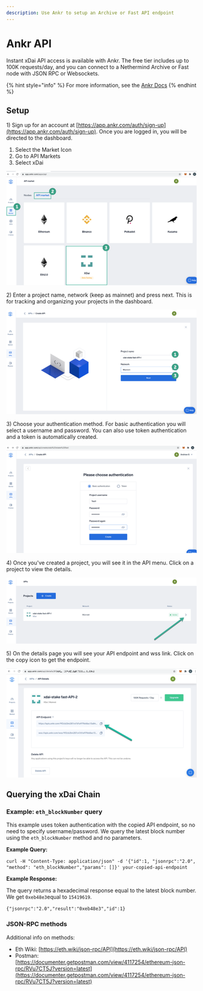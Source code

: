 ```yaml
---
description: Use Ankr to setup an Archive or Fast API endpoint
---
```


# Ankr API

Instant xDai API access is available with Ankr. The free tier includes up to 100K requests/day, and you can connect to a Nethermind Archive or Fast node with JSON RPC or Websockets. 

{% hint style="info" %}
For more information, see the [Ankr Docs](https://docs.ankr.com/)
{% endhint %}

## Setup

1\) Sign up for an account at [https://app.ankr.com/auth/sign-up](https://app.ankr.com/auth/sign-up). Once you are logged in, you will be directed to the dashboard. 

1. Select the Market Icon
2. Go to API Markets
3. Select xDai

![](../../.gitbook/assets/ankr-1.png)

2\) Enter a project name, network \(keep as mainnet\) and press next. This is for tracking and organizing your projects in the dashboard.

![](../../.gitbook/assets/ankr-2.png)

3\) Choose your authentication method. For basic authentication you will select a username and password. You can also use token authentication and a token is automatically created.

![](../../.gitbook/assets/ankr-4.png)

4\) Once you've created a project, you will see it in the API menu. Click on a project to view the details. 

![](../../.gitbook/assets/ankr3.png)

5\) On the details page you will see your API endpoint and wss link. Click on the copy icon to get the endpoint.

![](../../.gitbook/assets/ankr5.png)

## Querying the xDai Chain

### Example: `eth_blockNumber` query

This example uses token authentication with the copied API endpoint, so no need to specify username/password. We query the latest block number using the `eth_blockNumber` method and no parameters.

**Example Query:**

```text
curl -H "Content-Type: application/json" -d '{"id":1, "jsonrpc":"2.0", "method": "eth_blockNumber","params": []}' your-copied-api-endpoint
```

**Example Response:**

The query returns a hexadecimal response equal to the latest block number. We get `0xeb48e3`equal to `15419619`.

```text
{"jsonrpc":"2.0","result":"0xeb48e3","id":1}
```

### JSON-RPC methods <a id="json-rpc-methods"></a>

Additional info on methods:

* Eth Wiki: [https://eth.wiki/json-rpc/API](https://eth.wiki/json-rpc/API)
* Postman: [https://documenter.getpostman.com/view/4117254/ethereum-json-rpc/RVu7CT5J?version=latest](https://documenter.getpostman.com/view/4117254/ethereum-json-rpc/RVu7CT5J?version=latest)

